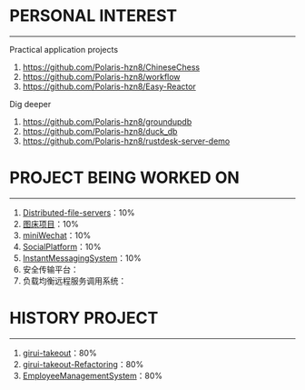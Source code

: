 # PERSONAL INTEREST

---

Practical application projects

1. https://github.com/Polaris-hzn8/ChineseChess
2. https://github.com/Polaris-hzn8/workflow
3. https://github.com/Polaris-hzn8/Easy-Reactor

Dig deeper

1. https://github.com/Polaris-hzn8/groundupdb
2. https://github.com/Polaris-hzn8/duck_db
3. https://github.com/Polaris-hzn8/rustdesk-server-demo

# PROJECT BEING WORKED ON

---

1. [Distributed-file-servers](https://github.com/Polaris-hzn8/Distributed-servers)：10%
2. [图床项目](https://github.com/Polaris-hzn8/picStorage-server)：10%
3. [miniWechat](https://github.com/Polaris-hzn8/miniWechat)：10%
4. [SocialPlatform](https://github.com/Polaris-hzn8/SocialPlatform)：10%
5. [InstantMessagingSystem](https://github.com/Polaris-hzn8/InstantMessage)：10%
6. 安全传输平台：
7. 负载均衡远程服务调用系统：

# HISTORY PROJECT

---

1. [girui-takeout](https://github.com/Polaris-hnz8/girui-takeout)：80%
2. [girui-takeout-Refactoring](https://github.com/Polaris-hnz8/girui-takeout-Refactoring)：80%
3. [EmployeeManagementSystem](https://github.com/Polaris-hnz8/EmployeeManagementSystem)：80%